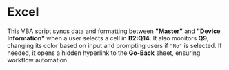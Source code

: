 # Excel
This VBA script syncs data and formatting between **"Master"** and **"Device Information"** when a user selects a cell in **B2:Q14**. It also monitors **Q9**, changing its color based on input and prompting users if `"No"` is selected. If needed, it opens a hidden hyperlink to the **Go-Back** sheet, ensuring workflow automation.

